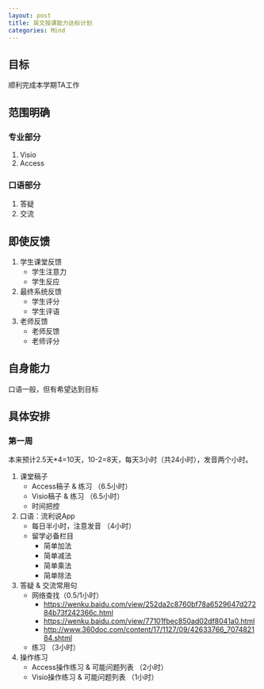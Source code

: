 ```yaml
---
layout: post
title: 英文授课能力达标计划
categories: Mind
---
```


## 目标

顺利完成本学期TA工作

## 范围明确

### 专业部分

1. Visio
2. Access

### 口语部分

1. 答疑
2. 交流

## 即使反馈

1. 学生课堂反馈
    - 学生注意力
    - 学生反应
2. 最终系统反馈
    - 学生评分
    - 学生评语
3. 老师反馈
    - 老师反馈
    - 老师评分

## 自身能力

口语一般，但有希望达到目标

## 具体安排

### 第一周

本来预计2.5天*4=10天，10-2=8天，每天3小时（共24小时），发音两个小时。

1. 课堂稿子
    - Access稿子 & 练习 （6.5小时）
    - Visio稿子 & 练习 （6.5小时）
    - 时间把控 
2. 口语：流利说App
    - 每日半小时，注意发音 （4小时）
    - 留学必备栏目
        - 简单加法
        - 简单减法
        - 简单乘法
        - 简单除法
3. 答疑 & 交流常用句
    - 网络查找（0.5/1小时）
        - https://wenku.baidu.com/view/252da2c8760bf78a6529647d27284b73f242366c.html
        - https://wenku.baidu.com/view/77101fbec850ad02df8041a0.html
        - http://www.360doc.com/content/17/1127/09/42633766_707482184.shtml
    - 练习 （3小时）
4. 操作练习
    - Access操作练习 & 可能问题列表 （2小时）
    - Visio操作练习 & 可能问题列表 （1小时）